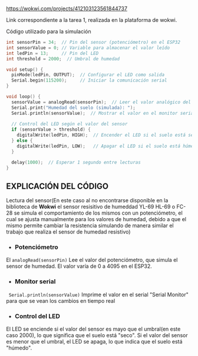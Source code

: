 https://wokwi.com/projects/412103123561844737

Link correspondiente a la tarea 1, realizada en la plataforma de wokwi.

Código utilizado para la simulación
```cpp
int sensorPin = 34;  // Pin del sensor (potenciómetro) en el ESP32
int sensorValue = 0; // Variable para almacenar el valor leído
int ledPin = 13;     // Pin del LED
int threshold = 2000;  // Umbral de humedad

void setup() {
  pinMode(ledPin, OUTPUT);  // Configurar el LED como salida
  Serial.begin(115200);     // Iniciar la comunicación serial
}

void loop() {
  sensorValue = analogRead(sensorPin);  // Leer el valor analógico del sensor
  Serial.print("Humedad del suelo (simulada): ");
  Serial.println(sensorValue);  // Mostrar el valor en el monitor serial
  
  // Control del LED según el valor del sensor
  if (sensorValue > threshold) {
    digitalWrite(ledPin, HIGH);  // Encender el LED si el suelo está seco
  } else {
    digitalWrite(ledPin, LOW);   // Apagar el LED si el suelo está húmedo
  }

  delay(1000);  // Esperar 1 segundo entre lecturas
}

```

## EXPLICACIÓN DEL CÓDIGO
Lectura del sensor(En este caso al no encontrarse disponible en la biblioteca de **Wokwi** el sensor resisitivo de humeddad YL-69 HL-69 o FC-28 se simula el comportamiento de los mismos con un potenciómetro, el cual se ajusta manualmente para los valores de humedad, debido a que el mismo permite cambiar la resistencia simulando de manera similar el trabajo que realiza el sensor de humedad resistivo)

- ### Potenciómetro

El ``` analogRead(sensorPin) ``` Lee el valor del potenciómetro, que simula el sensor de humedad. El valor varía de 0 a 4095 en el ESP32.
- ### Monitor serial

``` Serial.println(sensorValue)``` Imprime el valor en el serial "Serial Monitor" para que se vean los cambios en tiempo real

- ### Control del LED

El LED se enciende si el valor del sensor es mayo que el umbral(en este caso 2000), lo que significa que el suelo está "seco".
Si el valor del sensor es menor que el umbral,  el LED se apaga, lo que indica que el suelo está "húmedo".





